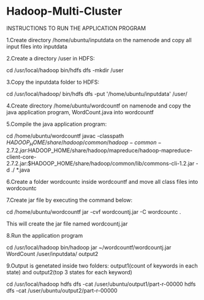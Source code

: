 # Hadoop-Multi-Cluster

INSTRUCTIONS TO RUN THE APPLICATION PROGRAM

1.Create directory /home/ubuntu/inputdata on the namenode and copy all input files into inputdata

2.Create a directory /user in HDFS:

cd /usr/local/hadoop bin/hdfs dfs -mkdir /user

3.Copy the inputdata folder to HDFS:

cd /usr/local/hadoop/ bin/hdfs dfs -put '/home/ubuntu/inputdata' /user/

4.Create directory /home/ubuntu/wordcountf on namenode and copy the java application program, WordCount.java into wordcountf

5.Compile the java application program:

cd /home/ubuntu/wordcountf javac -classpath $HADOOP_HOME/share/hadoop/common/hadoop-common-2.7.2.jar:$HADOOP_HOME/share/hadoop/mapreduce/hadoop-mapreduce-client-core-2.7.2.jar:$HADOOP_HOME/share/hadoop/common/lib/commons-cli-1.2.jar -d ./ *.java

6.Create a folder wordcountc inside wordcountf and move all class files into wordcountc

7.Create jar file by executing the command below:

cd /home/ubuntu/wordcountf jar -cvf wordcountj.jar -C wordcountc .

This will create the jar file named wordcountj.jar

8.Run the application program

cd /usr/local/hadoop bin/hadoop jar ~/wordcountf/wordcountj.jar WordCount /user/inputdata/ output2

9.Output is genetated inside two folders: output1(count of keywords in each state) and output2(top 3 states for each keyword)

cd /usr/local/hadoop hdfs dfs -cat /user/ubuntu/output1/part-r-00000 hdfs dfs -cat /user/ubuntu/output2/part-r-00000
